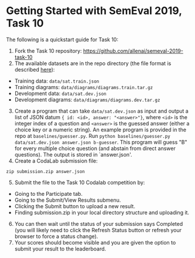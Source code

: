 # Getting Started with SemEval 2019, Task 10

The following is a quickstart guide for Task 10:
1. Fork the Task 10 repository: <https://github.com/allenai/semeval-2019-task-10>
2. The available datasets are in the repo directory (the file format is described [here](https://github.com/allenai/semeval-2019-task-10/blob/master/docs/dataFormat.md)):
  - Training data: `data/sat.train.json`
  - Training diagrams: `data/diagrams/diagrams.train.tar.gz`
  - Development data: `data/sat.dev.json`
  - Development diagrams: `data/diagrams/diagrams.dev.tar.gz`
3. Create a program that can take `data/sat.dev.json` as input and output a list of JSON datum `{ id: <id>, answer: "<answer>"}`, where `<id>` is the integer index of a question and `<answer>` is the guessed answer (either a choice key or a numeric string). An example program is provided in the repo at `baselines/guesser.py`. Run `python baselines/guesser.py data/sat.dev.json answer.json b-guesser`. This program will guess "B" for every multiple choice question (and abstain from direct answer questions). The output is stored in `answer.json'.
4. Create a CodaLab submission file:
```
zip submission.zip answer.json 
```
5. Submit the file to the Task 10 Codalab competition by:
  - Going to the Participate tab.
  - Going to the Submit/View Results submenu.
  - Clicking the Submit button to upload a new result.
  - Finding submission.zip in your local directory structure and uploading it.
  
6. You can then wait until the status of your submission says Completed (you will likely need to click the Refresh Status button or refresh your browser to force a status change).
7. Your scores should become visible and you are given the option to submit your result to the leaderboard.



  
